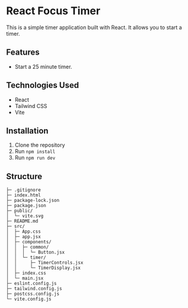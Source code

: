 # React Focus Timer
This is a simple timer application built with React. It allows you to start a timer.

## Features
- Start a 25 minute timer.

## Technologies Used
- React
- Tailwind CSS
- Vite

## Installation
1. Clone the repository
2. Run `npm install`
3. Run `npm run dev`

## Structure
```
├─ .gitignore
├─ index.html
├─ package-lock.json
├─ package.json
├─ public/
│  └─ vite.svg
├─ README.md
├─ src/
│  ├─ App.css
│  ├─ app.jsx
│  ├─ components/
│  │  ├─ common/
│  │  │  └─ Button.jsx
│  │  └─ timer/
│  │     ├─ TimerControls.jsx
│  │     └─ TimerDisplay.jsx
│  ├─ index.css
│  └─ main.jsx
├─ eslint.config.js
├─ tailwind.config.js
├─ postcss.config.js
└─ vite.config.js
```